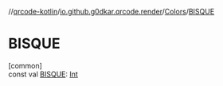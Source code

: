 //[qrcode-kotlin](../../../index.md)/[io.github.g0dkar.qrcode.render](../index.md)/[Colors](index.md)/[BISQUE](-b-i-s-q-u-e.md)

# BISQUE

[common]\
const val [BISQUE](-b-i-s-q-u-e.md): [Int](https://kotlinlang.org/api/latest/jvm/stdlib/kotlin/-int/index.html)
